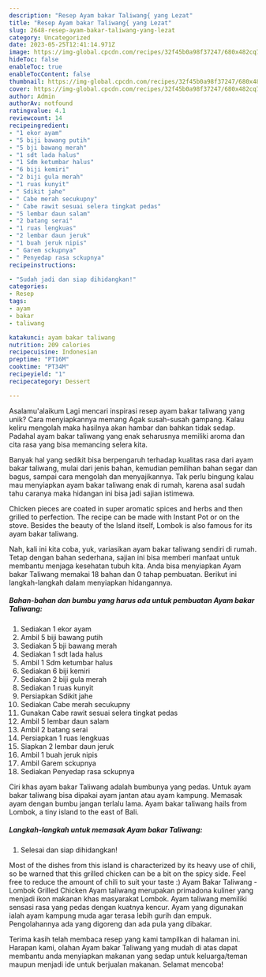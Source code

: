```yaml
---
description: "Resep Ayam bakar Taliwang{ yang Lezat"
title: "Resep Ayam bakar Taliwang{ yang Lezat"
slug: 2648-resep-ayam-bakar-taliwang-yang-lezat
category: Uncategorized
date: 2023-05-25T12:41:14.971Z
image: https://img-global.cpcdn.com/recipes/32f45b0a98f37247/680x482cq70/ayam-bakar-taliwang-foto-resep-utama.jpg
hideToc: false
enableToc: true
enableTocContent: false
thumbnail: https://img-global.cpcdn.com/recipes/32f45b0a98f37247/680x482cq70/ayam-bakar-taliwang-foto-resep-utama.jpg
cover: https://img-global.cpcdn.com/recipes/32f45b0a98f37247/680x482cq70/ayam-bakar-taliwang-foto-resep-utama.jpg
author: Admin
authorAv: notfound
ratingvalue: 4.1
reviewcount: 14
recipeingredient:
- "1 ekor ayam"
- "5 biji bawang putih"
- "5 bji bawang merah"
- "1 sdt lada halus"
- "1 Sdm ketumbar halus"
- "6 biji kemiri"
- "2 biji gula merah"
- "1 ruas kunyit"
- " Sdikit jahe"
- " Cabe merah secukupny"
- " Cabe rawit sesuai selera tingkat pedas"
- "5 lembar daun salam"
- "2 batang serai"
- "1 ruas lengkuas"
- "2 lembar daun jeruk"
- "1 buah jeruk nipis"
- " Garem sckupnya"
- " Penyedap rasa sckupnya"
recipeinstructions:

- "Sudah jadi dan siap dihidangkan!"
categories:
- Resep
tags:
- ayam
- bakar
- taliwang

katakunci: ayam bakar taliwang 
nutrition: 209 calories
recipecuisine: Indonesian
preptime: "PT16M"
cooktime: "PT34M"
recipeyield: "1"
recipecategory: Dessert

---
```



Asalamu'alaikum Lagi mencari inspirasi resep ayam bakar taliwang yang unik? Cara menyiapkannya memang Agak susah-susah gampang. Kalau keliru mengolah maka hasilnya akan hambar dan bahkan tidak sedap. Padahal ayam bakar taliwang yang enak seharusnya memiliki aroma dan cita rasa yang bisa memancing selera kita.


Banyak hal yang sedikit bisa berpengaruh terhadap kualitas rasa dari ayam bakar taliwang, mulai dari jenis bahan, kemudian pemilihan bahan segar dan bagus, sampai cara mengolah dan menyajikannya. Tak perlu bingung kalau mau menyiapkan ayam bakar taliwang enak di rumah, karena asal sudah tahu caranya maka hidangan ini bisa jadi sajian istimewa.

Chicken pieces are coated in super aromatic spices and herbs and then grilled to perfection. The recipe can be made with Instant Pot or on the stove. Besides the beauty of the Island itself, Lombok is also famous for its ayam bakar taliwang.


Nah, kali ini kita coba, yuk, variasikan ayam bakar taliwang sendiri di rumah. Tetap dengan bahan sederhana, sajian ini bisa memberi manfaat untuk membantu menjaga kesehatan tubuh kita. Anda bisa menyiapkan Ayam bakar Taliwang memakai 18 bahan dan 0 tahap pembuatan. Berikut ini langkah-langkah dalam menyiapkan hidangannya.

<!--inarticleads1-->

##### Bahan-bahan dan bumbu yang harus ada untuk pembuatan Ayam bakar Taliwang:

1. Sediakan 1 ekor ayam
1. Ambil 5 biji bawang putih
1. Sediakan 5 bji bawang merah
1. Sediakan 1 sdt lada halus
1. Ambil 1 Sdm ketumbar halus
1. Sediakan 6 biji kemiri
1. Sediakan 2 biji gula merah
1. Sediakan 1 ruas kunyit
1. Persiapkan  Sdikit jahe
1. Sediakan  Cabe merah secukupny
1. Gunakan  Cabe rawit sesuai selera tingkat pedas
1. Ambil 5 lembar daun salam
1. Ambil 2 batang serai
1. Persiapkan 1 ruas lengkuas
1. Siapkan 2 lembar daun jeruk
1. Ambil 1 buah jeruk nipis
1. Ambil  Garem sckupnya
1. Sediakan  Penyedap rasa sckupnya


Ciri khas ayam bakar Taliwang adalah bumbunya yang pedas. Untuk ayam bakar taliwang bisa dipakai ayam jantan atau ayam kampung. Memasak ayam dengan bumbu jangan terlalu lama. Ayam bakar taliwang hails from Lombok, a tiny island to the east of Bali. 

<!--inarticleads2-->

##### Langkah-langkah untuk memasak Ayam bakar Taliwang:


1. Selesai dan siap dihidangkan!

Most of the dishes from this island is characterized by its heavy use of chili, so be warned that this grilled chicken can be a bit on the spicy side. Feel free to reduce the amount of chili to suit your taste :) Ayam Bakar Taliwang - Lombok Grilled Chicken Ayam taliwang merupakan primadona kuliner yang menjadi ikon makanan khas masyarakat Lombok. Ayam taliwang memiliki sensasi rasa yang pedas dengan kuatnya kencur. Ayam yang digunakan ialah ayam kampung muda agar terasa lebih gurih dan empuk. Pengolahannya ada yang digoreng dan ada pula yang dibakar. 

Terima kasih telah membaca resep yang kami tampilkan di halaman ini. Harapan kami, olahan Ayam bakar Taliwang yang mudah di atas dapat membantu anda menyiapkan makanan yang sedap untuk keluarga/teman maupun menjadi ide untuk berjualan makanan. Selamat mencoba!
